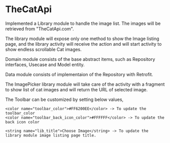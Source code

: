# TheCatApi

Implemented a Library module to handle the image list. The images will be retrieved from "TheCatApi.com".

The library module will expose only one method to show the Image listing page, and the library activity will receive the action and will start activity to show 
endless scrollable Cat images.

Domain module consists of the base abstract items, such as Repository interfaces, Usecase and Model entity.

Data module consists of implementaion of the Repository with Retrofit.

The ImagePicker library module will take care of the activity with a fragment to show list of cat images and will return the URL of selected image.

The Toolbar can be customized by setting below values,

    <color name="toolbar_color">#FF6200EE</color> -> To update the toolbar_color
    <color name="toolbar_back_icon_color">#FFFFFF</color> -> To update the back icon color
    
    <string name="lib_title">Choose Image</string> -> To update the library module image listing page title.

